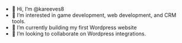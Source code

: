 - 👋 Hi, I’m @kareeves8
- 👀 I’m interested in game development, web development, and CRM tools.
- 🌱 I’m currently building my first Wordpress website
- 💞️ I’m looking to collaborate on Wordpress integrations.


<!---
- 📫 How to reach me ...
kareeves8/kareeves8 is a ✨ special ✨ repository because its `README.md` (this file) appears on your GitHub profile.
You can click the Preview link to take a look at your changes.
--->
